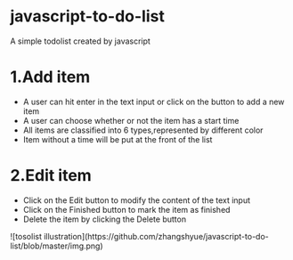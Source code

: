 # javascript-to-do-list
A simple todolist created by javascript
<h1>1.Add item</h1>
<ul>
	<li>A user can hit enter in the text input or click on the button to add a new item</li>
	<li>A user can choose whether or not the item has a start time</li>
	<li>All items are classified into 6 types,represented by different color</li>
	<li>Item without a time will be put at the front of the list</li>
</ul>
<h1>2.Edit item
</h1>
<ul>
	<li>Click on the Edit button to modify the content of the text input</li>
	<li>Click on the Finished button to mark the item as finished</li>
	<li>Delete the item by clicking the Delete button</li>
</ul>
![tosolist illustration](https://github.com/zhangshyue/javascript-to-do-list/blob/master/img.png)
